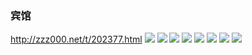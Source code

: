 ### 宾馆
http://zzz000.net/t/202377.html
![](http://www.sv05.com/upload/userfile/1/733a38fd2d24ed5ffa962ca16b200c84.jpg)
![](http://www.sv05.com/upload/userfile/1/ece41f8754381dc133f8362fe214a2e6.jpg)
![](http://www.sv05.com/upload/userfile/1/6224a54821688edc622d4f4717d8b45b.jpg)
![](http://www.sv05.com/upload/userfile/1/2071336cc1259b4ab121e7b11432ad75.jpg)
![](http://www.sv05.com/upload/userfile/1/301d63026179ff1b12f5f8d135261f25.jpg)
![](http://www.sv05.com/upload/userfile/1/0a730e0a7f9f52c5c554a7eba761d4c7.jpg)
![](http://www.sv05.com/upload/userfile/1/9539207a6d1a8250421333c39fd7d6a0.jpg)
![](http://www.sv05.com/upload/userfile/1/22f7badbd206c9dbe74883075c435241.jpg)